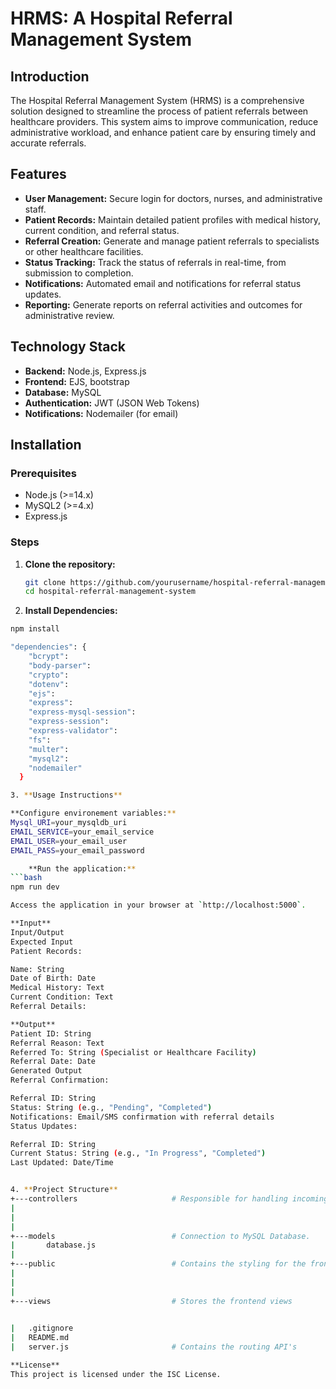 # HRMS: A Hospital Referral Management System

## Introduction

The Hospital Referral Management System (HRMS) is a comprehensive solution designed to streamline the process of patient referrals between healthcare providers. This system aims to improve communication, reduce administrative workload, and enhance patient care by ensuring timely and accurate referrals.

## Features

- **User Management:** Secure login for doctors, nurses, and administrative staff.
- **Patient Records:** Maintain detailed patient profiles with medical history, current condition, and referral status.
- **Referral Creation:** Generate and manage patient referrals to specialists or other healthcare facilities.
- **Status Tracking:** Track the status of referrals in real-time, from submission to completion.
- **Notifications:** Automated email and  notifications for referral status updates.
- **Reporting:** Generate reports on referral activities and outcomes for administrative review.


## Technology Stack

- **Backend:** Node.js, Express.js
- **Frontend:** EJS, bootstrap
- **Database:** MySQL
- **Authentication:** JWT (JSON Web Tokens)
- **Notifications:**  Nodemailer (for email)


## Installation

### Prerequisites

- Node.js (>=14.x)
- MySQL2 (>=4.x)
- Express.js

### Steps

1. **Clone the repository:**
   ```bash
   git clone https://github.com/yourusername/hospital-referral-management-system.git
   cd hospital-referral-management-system

2. **Install Dependencies:**

```bash 
npm install

"dependencies": {
    "bcrypt": 
    "body-parser": 
    "crypto": 
    "dotenv": 
    "ejs": 
    "express": 
    "express-mysql-session": 
    "express-session": 
    "express-validator": 
    "fs":
    "multer": 
    "mysql2": 
    "nodemailer"
  }

3. **Usage Instructions** 

**Configure environement variables:**
Mysql_URI=your_mysqldb_uri
EMAIL_SERVICE=your_email_service
EMAIL_USER=your_email_user
EMAIL_PASS=your_email_password

    **Run the application:**
```bash 
npm run dev

Access the application in your browser at `http://localhost:5000`.

**Input**
Input/Output
Expected Input
Patient Records:

Name: String
Date of Birth: Date
Medical History: Text
Current Condition: Text
Referral Details:

**Output**
Patient ID: String
Referral Reason: Text
Referred To: String (Specialist or Healthcare Facility)
Referral Date: Date
Generated Output
Referral Confirmation:

Referral ID: String
Status: String (e.g., "Pending", "Completed")
Notifications: Email/SMS confirmation with referral details
Status Updates:

Referral ID: String
Current Status: String (e.g., "In Progress", "Completed")
Last Updated: Date/Time


4. **Project Structure**
+---controllers                     # Responsible for handling incoming requests and returning responses to the client.
|     
|       
|         
+---models                          # Connection to MySQL Database.
|       database.js
|       
+---public                          # Contains the styling for the frontend.
|   
|   
|   
+---views                           # Stores the frontend views 
       

|   .gitignore
|   README.md
|   server.js                       # Contains the routing API's 

**License**
This project is licensed under the ISC License. 
